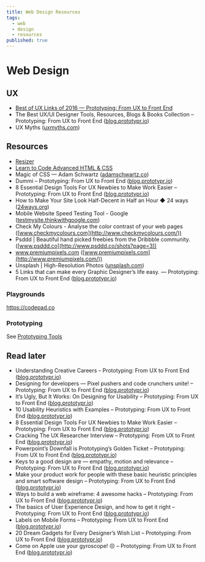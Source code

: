 ```yaml
---
title: Web Design Resources
tags:
  - web
  - design
  - resources
published: true
---
```


# Web Design


## UX

* [Best of UX Links of 2016 — Prototyping: From UX to Front End](https://blog.prototypr.io/best-of-ux-links-of-2016-eb2f44a2c9c0#.z4uvwvbix)
* The Best UX/UI Designer Tools, Resources, Blogs & Books Collection – Prototyping: From UX to Front End ([blog.prototypr.io](https://blog.prototypr.io/the-best-ux-ui-designer-tools-resources-blogs-books-collection-93952ed1da07#.c3zd45q6e))
* UX Myths ([uxmyths.com](http://uxmyths.com/))

## Resources

* [Resizer](http://design.google.com/resizer/)
* [Learn to Code Advanced HTML & CSS](http://learn.shayhowe.com/advanced-html-css/)
* Magic of CSS — Adam Schwartz ([adamschwartz.co](http://adamschwartz.co/magic-of-css/))
* Dummi – Prototyping: From UX to Front End ([blog.prototypr.io](https://blog.prototypr.io/dummi-9850beef9e78#.ooyc4cb0s))
* 8 Essential Design Tools For UX Newbies to Make Work Easier – Prototyping: From UX to Front End ([blog.prototypr.io](https://blog.prototypr.io/8-essential-design-tools-for-ux-newbies-to-make-work-easier-818fbe8e8ac#.e5avucvca))
* How to Make Your Site Look Half-Decent in Half an Hour ◆ 24 ways ([24ways.org](https://24ways.org/2012/how-to-make-your-site-look-half-decent/))
* Mobile Website Speed Testing Tool - Google ([testmysite.thinkwithgoogle.com](https://testmysite.thinkwithgoogle.com/))
* Check My Colours - Analyse the color contrast of your web pages ([www.checkmycolours.com](http://www.checkmycolours.com/))
* Psddd \| Beautiful hand picked freebies from the Dribbble community. ([www.psddd.co](http://www.psddd.co/shots?page=3))
* www.premiumpixels.com ([www.premiumpixels.com](http://www.premiumpixels.com/))
* Unsplash \| High-Resolution Photos ([unsplash.com](https://unsplash.com/))
* 5 Links that can make every Graphic Designer’s life easy. — Prototyping: From UX to Front End ([blog.prototypr.io](https://blog.prototypr.io/5-links-that-can-make-every-graphic-designers-life-easy-9af76f65e9cb#.5k16yr9px))


### Playgrounds

https://codepad.co

### Prototyping

See [Prototyping Tools](/prototyping)



## Read later
* Understanding Creative Careers – Prototyping: From UX to Front End ([blog.prototypr.io](https://blog.prototypr.io/understanding-creative-careers-846abf17d8f7#.4ae1q7j66))
* Designing for developers — Pixel pushers and code crunchers unite! – Prototyping: From UX to Front End ([blog.prototypr.io](https://blog.prototypr.io/designing-for-developers-pixel-pushers-and-code-crunchers-unite-1fcbfc705af3#.sgh68nkz8))
* It’s Ugly, But It Works: On Designing for Usability – Prototyping: From UX to Front End ([blog.prototypr.io](https://blog.prototypr.io/its-ugly-but-it-works-on-designing-for-usability-8938dfeb9e58#.9ygzvkjo9))
* 10 Usability Heuristics with Examples – Prototyping: From UX to Front End ([blog.prototypr.io](https://blog.prototypr.io/10-usability-heuristics-with-examples-4a81ada920c#.26ckvqz85))
* 8 Essential Design Tools For UX Newbies to Make Work Easier – Prototyping: From UX to Front End ([blog.prototypr.io](https://blog.prototypr.io/8-essential-design-tools-for-ux-newbies-to-make-work-easier-818fbe8e8ac#.y3icz9lrv))
* Cracking The UX Researcher Interview – Prototyping: From UX to Front End ([blog.prototypr.io](https://blog.prototypr.io/cracking-the-ux-researcher-interview-81a797e86e62#.v5meapt44))
* Powerpoint’s Downfall is Prototyping’s Golden Ticket – Prototyping: From UX to Front End ([blog.prototypr.io](https://blog.prototypr.io/powerpoints-downfall-is-prototyping-s-golden-ticket-b1ac5a4c44a9#.q1ynznysp))
* Keys to a good design are — empathy, motion and relevance – Prototyping: From UX to Front End ([blog.prototypr.io](https://blog.prototypr.io/keys-to-a-good-design-are-empathy-motion-and-relevance-bbd7a4983eb4#.azfctmdwi))
* Make your product work for people with these basic heuristic principles and smart software design – Prototyping: From UX to Front End ([blog.prototypr.io](https://blog.prototypr.io/leverage-heuristic-principles-and-smart-software-design-to-elevate-the-user-experience-on-your-8c5ac760ee1a#.5gqxa0sqc))
* Ways to build a web wireframe: 4 awesome hacks – Prototyping: From UX to Front End ([blog.prototypr.io](https://blog.prototypr.io/ways-to-build-a-web-wireframe-4-awesome-hacks-99de0cd6b6f2#.xqact5j14))
* The basics of User Experience Design, and how to get it right – Prototyping: From UX to Front End ([blog.prototypr.io](https://blog.prototypr.io/the-basics-of-user-experience-design-and-how-to-get-it-right-d0a7f00df2e5#.b6bvwt4id))
* Labels on Mobile Forms – Prototyping: From UX to Front End ([blog.prototypr.io](https://blog.prototypr.io/labels-on-mobile-forms-590a01c86ddd#.qhazmzanu))
* 20 Dream Gadgets for Every Designer’s Wish List – Prototyping: From UX to Front End ([blog.prototypr.io](https://blog.prototypr.io/20-dream-gadgets-for-every-designers-wish-list-f24e0dee6d38#.jsvexjeby))
* Come on Apple use your gyroscope! 😣 – Prototyping: From UX to Front End ([blog.prototypr.io](https://blog.prototypr.io/come-on-apple-use-your-gyroscope-c9668d564417#.o61q4o4lk))
